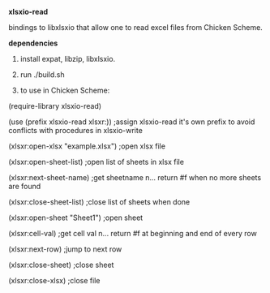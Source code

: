 **xlsxio-read**

bindings to libxlsxio that allow one to read excel files from Chicken Scheme.



**dependencies**

1. install expat, libzip, libxlsxio.

3. run ./build.sh 

3. to use in Chicken Scheme:


(require-library xlsxio-read)

(use (prefix xlsxio-read xlsxr:)) ;assign xlsxio-read it's own prefix to avoid conflicts with procedures in xlsxio-write

(xlsxr:open-xlsx "example.xlsx") ;open xlsx file

(xlsxr:open-sheet-list) ;open list of sheets in xlsx file

(xlsxr:next-sheet-name) ;get sheetname n... return #f when no more sheets are found

(xlsxr:close-sheet-list) ;close list of sheets when done

(xlsxr:open-sheet "Sheet1") ;open sheet

(xlsxr:cell-val) ;get cell val n... return #f at beginning and end of every row

(xlsxr:next-row) ;jump to next row 

(xlsxr:close-sheet) ;close sheet

(xlsxr:close-xlsx) ;close file













